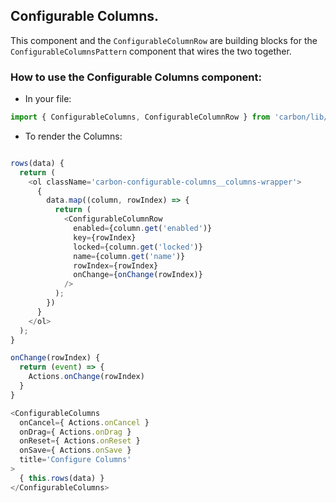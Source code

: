 ## Configurable Columns.

This component and the `ConfigurableColumnRow` are building blocks for the `ConfigurableColumnsPattern`
component that wires the two together.

### How to use the Configurable Columns component:

* In your file:

```javascript
import { ConfigurableColumns, ConfigurableColumnRow } from 'carbon/lib/components/configurable-columns';
```

* To render the Columns:

```javascript

rows(data) {
  return (
    <ol className='carbon-configurable-columns__columns-wrapper'>
      {
        data.map((column, rowIndex) => {
          return (
            <ConfigurableColumnRow
              enabled={column.get('enabled')}
              key={rowIndex}
              locked={column.get('locked')}
              name={column.get('name')}
              rowIndex={rowIndex}
              onChange={onChange(rowIndex)}
            />
          );
        })
      }
    </ol>
  );
}

onChange(rowIndex) {
  return (event) => {
    Actions.onChange(rowIndex)
  }
}

<ConfigurableColumns
  onCancel={ Actions.onCancel }
  onDrag={ Actions.onDrag }
  onReset={ Actions.onReset }
  onSave={ Actions.onSave }
  title='Configure Columns'
>
  { this.rows(data) }
</ConfigurableColumns>
```
